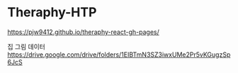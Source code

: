 # Theraphy-HTP
https://pjw9412.github.io/theraphy-react-gh-pages/

집 그림 데이터
https://drive.google.com/drive/folders/1EIBTmN3SZ3iwxUMe2Pr5vKGugzSp6JcS
